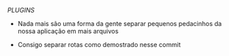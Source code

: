 _PLUGINS_

- Nada mais são uma forma da gente separar pequenos pedacinhos da nossa aplicação em mais arquivos

- Consigo separar rotas como demostrado nesse commit
